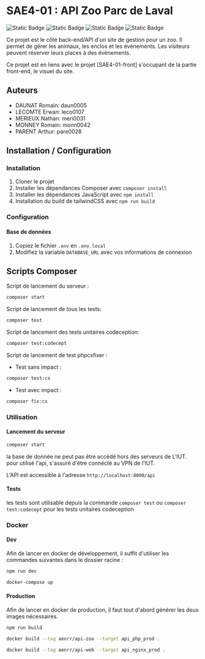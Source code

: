 # SAE4-01 : API Zoo Parc de Laval

![Static Badge](https://img.shields.io/badge/BUT-S4-teal)
![Static Badge](https://img.shields.io/badge/SAE-401api-green)
![Static Badge](https://img.shields.io/badge/Symfony-6.3-blue)
![Static Badge](https://img.shields.io/badge/Status-In_progress-gold)

Ce projet est le côté back-end/API d'un site de gestion pour un zoo. Il permet de gérer les animaux, les enclos et les évènements. Les visiteurs peuvent réserver leurs places à des évènements.

Ce projet est en liens avec le projet [SAE4-01-front] s'occupant de la partie front-end, le visuel du site.
## Auteurs

- DAUNAT Romain: daun0005
- LECOMTE Erwan: leco0107
- MERIEUX Nathan: meri0031
- MONNEY Romain: monn0042
- PARENT Arthur: pare0028

## Installation / Configuration

### Installation

1. Cloner le projet
2. Installer les dépendances Composer avec `composer install`
3. Installer les dépendances JavaScript avec `npm install`
4. Installation du build de tailwindCSS avec `npm run build`

### Configuration

#### Base de données

1. Copiez le fichier `.env` en `.env.local`
2. Modifiez la variable `DATABASE_URL` avec vos informations de connexion


## Scripts Composer
Script de lancement du serveur :

```bash
composer start
```

Script de lancement de tous les tests:

```bash
composer test
```

Script de lancement des tests unitaires codeception:

```bash
composer test:codecept
```

Script de lancement de test phpcsfixer :

- Test sans impact :
```bash
composer test:cs
```
- Test avec impact :
```bash
composer fix:cs
```

### Utilisation

#### Lancement du serveur

```bash
composer start
```
la base de donnée ne peut pas être accédé hors des serveurs de L'IUT.
pour utilisé l'api, s'assuré d'être connécté au VPN de l'IUT.

L'API est accessible à l'adresse `http://localhost:8000/api`

#### Tests

les tests sont utilisable depuis la commande `composer test`
ou `composer test:codecept` pour les tests unitaires codeception

### Docker

#### Dev

Afin de lancer en docker de développement, il suffit d'utiliser les commandes suivantes dans le dossier racine :

```bash
npm run dev
```

```bash
docker-compose up
```

#### Production

Afin de lancer en docker de production, il faut tout d'abord générer les deux images nécessaires.

```bash
npm run build
```

```bash
docker build --tag aenrr/api-zoo --target api_php_prod .
```

```bash
docker build --tag aenrr/api-web --target api_nginx_prod .
```